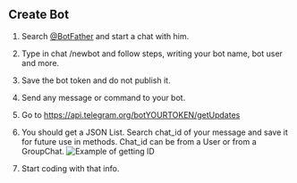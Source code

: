 Create Bot
----------

1. Search [@BotFather](https://telegram.me/BotFather) and start a chat with him.
2. Type in chat /newbot and follow steps, writing your bot name, bot user and more.
3. Save the bot token and do not publish it.
4. Send any message or command to your bot.

5. Go to https://api.telegram.org/botYOURTOKEN/getUpdates
6. You should get a JSON List. Search chat_id of your message and save it for future use in methods. Chat_id can be from a User or from a GroupChat.
![Example of getting ID](http://i.imgur.com/eKkNcWn.png)
7. Start coding with that info.